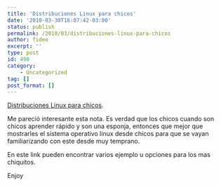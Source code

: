 ```yaml
---
title: 'Distribuciones Linux para chicos'
date: '2010-03-30T16:07:42-03:00'
status: publish
permalink: /2010/03/distribuciones-linux-para-chicos
author: fideo
excerpt: ''
type: post
id: 490
category:
    - Uncategorized
tag: []
post_format: []
---
```

[Distribuciones Linux para chicos](http://usemoslinux.blogspot.com/2010/03/distribuciones-linux-para-chicos.html).

Me pareció interesante esta nota. Es verdad que los chicos cuando son chicos aprender rápido y son una esponja, entonces que mejor que mostrarles el sistema operativo linux desde chicos para que se vayan familiarizando con este desde muy temprano.

En este link pueden encontrar varios ejemplo u opciones para los mas chiquitos.

Enjoy